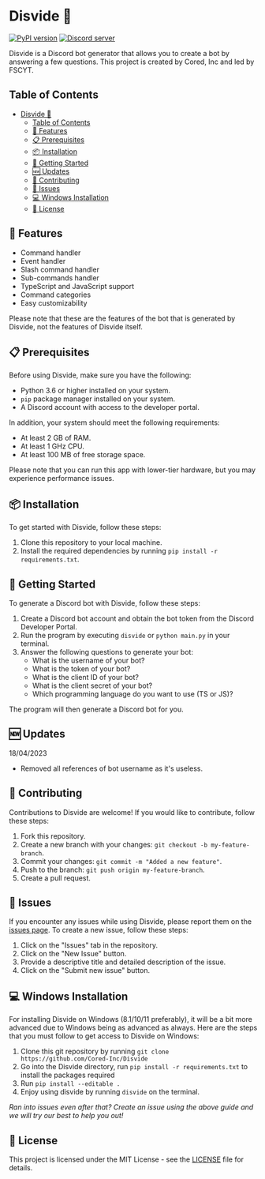 

# Disvide 🔧

[![PyPI version](https://badge.fury.io/py/disvide.svg)](https://badge.fury.io/py/disvide)
[![Discord server](https://img.shields.io/discord/983326447970172978.svg?label=Discord&logo=Discord&colorB=7289DA&style=flat)](https://discord.gg/uqbxCTfxX9)

Disvide is a Discord bot generator that allows you to create a bot by answering a few questions. This project is created by Cored, Inc and led by FSCYT.

## Table of Contents

- [Disvide 🔧](#disvide-)
  - [Table of Contents](#table-of-contents)
  - [🚀 Features](#-features)
  - [📋 Prerequisites](#-prerequisites)
  - [📦 Installation](#-installation)
  - [🎉 Getting Started](#-getting-started)
  - [🆕 Updates](#-updates)
  - [🤝 Contributing](#-contributing)
  - [🐛 Issues](#-issues)
  - [💻 Windows Installation](#-windows-installation)
  - [📄 License](#-license)

## 🚀 Features

- Command handler
- Event handler
- Slash command handler
- Sub-commands handler
- TypeScript and JavaScript support
- Command categories
- Easy customizability

Please note that these are the features of the bot that is generated by Disvide, not the features of Disvide itself.

## 📋 Prerequisites

Before using Disvide, make sure you have the following:

- Python 3.6 or higher installed on your system.
- `pip` package manager installed on your system.
- A Discord account with access to the developer portal.

In addition, your system should meet the following requirements:

- At least 2 GB of RAM.
- At least 1 GHz CPU.
- At least 100 MB of free storage space.

Please note that you can run this app with lower-tier hardware, but you may experience performance issues.

## 📦 Installation

To get started with Disvide, follow these steps:

1. Clone this repository to your local machine.
2. Install the required dependencies by running `pip install -r requirements.txt`.

## 🎉 Getting Started

To generate a Discord bot with Disvide, follow these steps:

1. Create a Discord bot account and obtain the bot token from the Discord Developer Portal.
2. Run the program by executing `disvide` or `python main.py` in your terminal.
3. Answer the following questions to generate your bot:
   - What is the username of your bot?
   - What is the token of your bot?
   - What is the client ID of your bot?
   - What is the client secret of your bot?
   - Which programming language do you want to use (TS or JS)?

The program will then generate a Discord bot for you.

## 🆕 Updates

18/04/2023

- Removed all references of bot username as it's useless.

## 🤝 Contributing

Contributions to Disvide are welcome! If you would like to contribute, follow these steps:

1. Fork this repository.
2. Create a new branch with your changes: `git checkout -b my-feature-branch`.
3. Commit your changes: `git commit -m "Added a new feature"`.
4. Push to the branch: `git push origin my-feature-branch`.
5. Create a pull request.

## 🐛 Issues

If you encounter any issues while using Disvide, please report them on the [issues page](https://github.com/cored-developments-2023/disvide/issues). To create a new issue, follow these steps:

1. Click on the "Issues" tab in the repository.
2. Click on the "New Issue" button.
3. Provide a descriptive title and detailed description of the issue.
4. Click on the "Submit new issue" button.

## 💻 Windows Installation

For installing Disvide on Windows (8.1/10/11 preferably), it will be a bit more advanced due to Windows being as advanced as always. Here are the steps that you must follow to get access to Disvide on Windows:

1. Clone this git repository by running `git clone https://github.com/Cored-Inc/Disvide`
2. Go into the Disvide directory, run `pip install -r requirements.txt` to install the packages required
3. Run `pip install --editable .`
4. Enjoy using disvide by running `disvide` on the terminal.

*Ran into issues even after that? Create an issue using the above guide and we will try our best to help you out!*

## 📄 License

This project is licensed under the MIT License - see the [LICENSE](LICENSE) file for details.